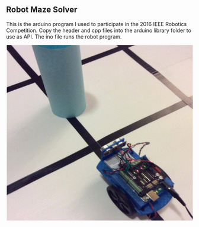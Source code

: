 ## Robot Maze Solver

This is the arduino program I used to participate in the 2016 IEEE Robotics Competition. Copy the header and cpp files into the arduino library folder to use as API. The ino file runs the robot program.

<p align="center">
  <img src = "robonav.png"/>
</p>
